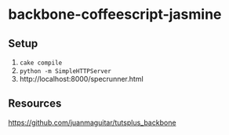 # backbone-coffeescript-jasmine

## Setup

1. `cake compile`
1. `python -m SimpleHTTPServer`
1. http://localhost:8000/specrunner.html

## Resources

https://github.com/juanmaguitar/tutsplus_backbone
